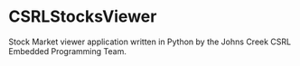 # CSRLStocksViewer
Stock Market viewer application written in Python by the Johns Creek CSRL Embedded Programming Team.
